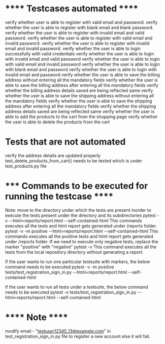 # **** Testcases automated ****
verify whether user is able to register with valid email and password.
verify whether the user is able to register with blank email and blank password.
verify whether the user is able to register with invalid email and valid password.
verify whether the user is able to register with valid email and invalid password.
verify whether the user is able to register with invalid email and invalid password.
verify whether the user is able to login successfully with valid credentials
verify whether the user is able to login with invalid email and valid password
verify whether the user is able to login with valid email and invalid password
verify whether the user is able to login with blank email and password
verify whether the user is able to login with invalid email and password
verify whether the user is able to save the billing address without entering all the mandatory fields
verify whether the user is able to save the billing address after entering all the mandatory fields
verify whether the billing address details saved are being reflected same
verify whether the user is able to save the shipping address without entering all the mandatory fields
verify whether the user is able to save the shipping address after entering all the mandatory fields
verify whether the shipping address details saved are being reflected same
verify whether the user is able to add the products to the cart from the shopping page
verify whether the user is able to delete the products from the cart

# Tests that are not automated
verify the address details are updated properly
test_delete_products_from_cart() needs to be tested which is under test_products.py file



# *** Commands to be executed for running the testcase ****
Note: move to the directory under which the tests are present inorder to execute the tests present under the directory and its subdirectories
pytest -v --html=reports/report.html --self-contained-html
    This commands executes all the tests and html report gets generated under /reports folder.
pytest -v -m positive --html=reports/report.html --self-contained-html
    This commands executes all the positive tests and html report gets generated under /reports folder.
    If we need to execute only negative tests, replace the marker "positive" with "negative"
pytest -v
This command executes all the tests from the local repository directory without generating a report.

If the user wants to run one particular testsuite with markers, the below command needs to be executed
pytest -v -m positive tests/test_registration_sign_in.py --html=reports/report.html --self-contained-html

If the user wants to run all tests under a testsuite, the below command needs to be executed
pytest -v tests/test_registration_sign_in.py --html=reports/report.html --self-contained-html


# **** Note ****
modify email - "testuser12345_13@example.com" in test_registration_sign_in.py file to register a new account
else it will fail.

